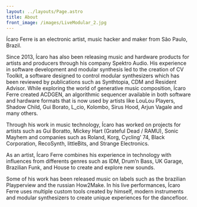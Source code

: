```yaml
---
layout: ../layouts/Page.astro
title: About
front_image: /images/LiveModular_2.jpg
---
```


Ícaro Ferre is an electronic artist, music hacker and maker from São Paulo, Brazil.

Since 2013, Ícaro has also been releasing music and hardware products for artists and producers through his company Spektro Audio.
His experience in software development and modular synthesis led to the creation of CV Toolkit, a software designed to control modular synthesizers which has been reviewed by publications such as Synthtopia, CDM and Resident Advisor.
While exploring the world of generative music composition, Ícaro Ferre created ACDGEN, an algorithmic sequencer available in both software and hardware formats that is now used by artists like LouLou Players, Shadow Child, Gui Borato, L_cio, Kolombo, Sirus Hood, Arjun Vagale and many others.

Through his work in music technology, Ícaro has worked on projects for artists such as Gui Boratto, Mickey Hart (Grateful Dead / RAMU), Sonic Mayhem and companies such as Roland, Korg, Cycling’ 74, Black Corporation, RecoSynth, littleBits, and Strange Electronics.

As an artist, Ícaro Ferre combines his experience in technology with influences from differents genres such as IDM, Drum’n Bass, UK Garage, Brazilian Funk, and House to create and explore new sounds.

Some of his work has been released music on labels such as the brazilian Playperview and the russian How2Make.
In his live performances, Ícaro Ferre uses multiple custom tools created by himself, modern instruments and modular synthesizers to create unique experiences for the dancefloor.

